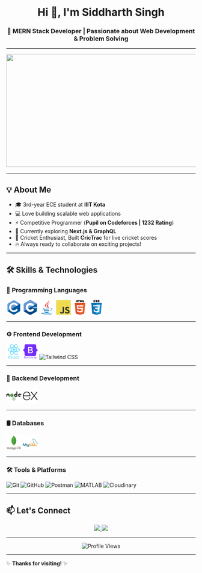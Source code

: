 <h1 align="center">Hi 👋, I'm Siddharth Singh</h1>
<h3 align="center">🚀 MERN Stack Developer | Passionate about Web Development & Problem Solving</h3>

---

<p align="center">
  <img src="https://media.giphy.com/media/qgQUggAC3Pfv687qPC/giphy.gif" width="600" height="300" />
</p>

---

## 💡 **About Me**
- 🎓 3rd-year ECE student at **IIIT Kota**
- 💻 Love building scalable web applications
- ⚡ Competitive Programmer (**Pupil on Codeforces | 1232 Rating**)
- 🌱 Currently exploring **Next.js & GraphQL**
- 🏏 Cricket Enthusiast, Built **CricTrac** for live cricket scores
- 🔥 Always ready to collaborate on exciting projects!

---

## 🛠️ **Skills & Technologies**

### 🚀 **Programming Languages**
<p align="left">
  <img src="https://raw.githubusercontent.com/devicons/devicon/master/icons/c/c-original.svg" alt="C" width="40" height="40"/>
  <img src="https://raw.githubusercontent.com/devicons/devicon/master/icons/cplusplus/cplusplus-original.svg" alt="C++" width="40" height="40"/>
  <img src="https://raw.githubusercontent.com/devicons/devicon/master/icons/java/java-original.svg" alt="Java" width="40" height="40"/>
  <img src="https://raw.githubusercontent.com/devicons/devicon/master/icons/javascript/javascript-original.svg" alt="JavaScript" width="40" height="40"/>
  <img src="https://raw.githubusercontent.com/devicons/devicon/master/icons/html5/html5-original-wordmark.svg" alt="HTML" width="40" height="40"/>
  <img src="https://raw.githubusercontent.com/devicons/devicon/master/icons/css3/css3-original-wordmark.svg" alt="CSS" width="40" height="40"/>
</p>

---

### ⚙️ **Frontend Development**
<p align="left">
  <img src="https://raw.githubusercontent.com/devicons/devicon/master/icons/react/react-original-wordmark.svg" alt="React" width="40" height="40"/>
  <img src="https://raw.githubusercontent.com/devicons/devicon/master/icons/bootstrap/bootstrap-plain-wordmark.svg" alt="Bootstrap" width="40" height="40"/>
  <img src="https://www.vectorlogo.zone/logos/tailwindcss/tailwindcss-icon.svg" alt="Tailwind CSS" width="40" height="40"/>
</p>

---

### 🔧 **Backend Development**
<p align="left">
  <img src="https://raw.githubusercontent.com/devicons/devicon/master/icons/nodejs/nodejs-original-wordmark.svg" alt="Node.js" width="40" height="40"/>
  <img src="https://raw.githubusercontent.com/devicons/devicon/master/icons/express/express-original.svg" alt="Express.js" width="40" height="40"/>
</p>

---

### 🛢️ **Databases**
<p align="left">
  <img src="https://raw.githubusercontent.com/devicons/devicon/master/icons/mongodb/mongodb-original-wordmark.svg" alt="MongoDB" width="40" height="40"/>
  <img src="https://raw.githubusercontent.com/devicons/devicon/master/icons/mysql/mysql-original-wordmark.svg" alt="MySQL" width="40" height="40"/>
</p>

---

### 🛠️ **Tools & Platforms**
<p align="left">
  <img src="https://www.vectorlogo.zone/logos/git-scm/git-scm-icon.svg" alt="Git" width="40" height="40"/>
  <img src="https://www.vectorlogo.zone/logos/github/github-icon.svg" alt="GitHub" width="40" height="40"/>
  <img src="https://www.vectorlogo.zone/logos/getpostman/getpostman-icon.svg" alt="Postman" width="40" height="40"/>
  <img src="https://upload.wikimedia.org/wikipedia/commons/2/21/Matlab_Logo.png" alt="MATLAB" width="40" height="40"/>
  <img src="https://res.cloudinary.com/cloudinary/image/upload/v1696618762/cloudinary_logo_for_white_bg.svg" alt="Cloudinary" width="90" height="40"/>
</p>

---



## 📫 **Let's Connect**
<p align="center">
  <a href="https://linkedin.com/in/SIDDHARTH SINGH" target="_blank">
    <img src="https://img.shields.io/badge/-LinkedIn-blue?style=for-the-badge&logo=Linkedin&logoColor=white" />
  </a>
  <a href="mailto:sid25jun03@gmail.com" target="_blank">
    <img src="https://img.shields.io/badge/-Gmail-red?style=for-the-badge&logo=Gmail&logoColor=white" />
  </a>
</p>

---

<p align="center">
  <img src="https://komarev.com/ghpvc/?username=your-username&label=Profile%20Views&color=blue&style=flat" alt="Profile Views" />
</p>

---

✨ **Thanks for visiting!** ✨

